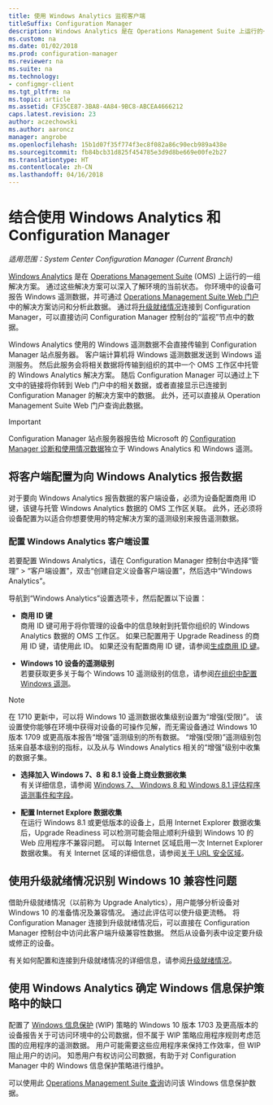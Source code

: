 ```yaml
---
title: 使用 Windows Analytics 监视客户端
titleSuffix: Configuration Manager
description: Windows Analytics 是在 Operations Management Suite 上运行的一组解决方案，借助这些解决方案，可以利用环境中的设备报告的 Windows 遥测数据获取关于环境当前状态的宝贵见解。
ms.custom: na
ms.date: 01/02/2018
ms.prod: configuration-manager
ms.reviewer: na
ms.suite: na
ms.technology:
- configmgr-client
ms.tgt_pltfrm: na
ms.topic: article
ms.assetid: CF35CE87-3BA8-4A84-9BC8-ABCEA4666212
caps.latest.revision: 23
author: aczechowski
ms.author: aaroncz
manager: angrobe
ms.openlocfilehash: 15b1d07f35f774f3ec8f082a86c90ecb989a438e
ms.sourcegitcommit: fb84bcb31d825f454785e3d9d8be669e00fe2b27
ms.translationtype: HT
ms.contentlocale: zh-CN
ms.lasthandoff: 04/16/2018
---
```

# <a name="use-windows-analytics-with-configuration-manager"></a>结合使用 Windows Analytics 和 Configuration Manager

*适用范围：System Center Configuration Manager (Current Branch)*

[Windows Analytics](https://www.microsoft.com/WindowsForBusiness/windows-analytics) 是在 [Operations Management Suite](/azure/operations-management-suite/operations-management-suite-overview) (OMS) 上运行的一组解决方案。 通过这些解决方案可以深入了解环境的当前状态。 你环境中的设备可报告 Windows 遥测数据，并可通过 [Operations Management Suite Web 门户](https://mms.microsoft.com)中的解决方案访问和分析此数据。 通过将[升级就绪情况](/sccm/core/clients/manage/upgrade/upgrade-analytics)连接到 Configuration Manager，可以直接访问 Configuration Manager 控制台的“监视”节点中的数据。

Windows Analytics 使用的 Windows 遥测数据不会直接传输到 Configuration Manager 站点服务器。 客户端计算机将 Windows 遥测数据发送到 Windows 遥测服务。 然后此服务会将相关数据将传输到组织的其中一个 OMS 工作区中托管的 Windows Analytics 解决方案。 随后 Configuration Manager 可以通过上下文中的链接将你转到 Web 门户中的相关数据，或者直接显示已连接到 Configuration Manager 的解决方案中的数据。 此外，还可以直接从 Operation Management Suite Web 门户查询此数据。

>[!Important]
>Configuration Manager 站点服务器报告给 Microsoft 的 [Configuration Manager 诊断和使用情况数据](../../plan-design/diagnostics/diagnostics-and-usage-data.md)独立于 Windows Analytics 和 Windows 遥测。

## <a name="configure-clients-to-report-data-to-windows-analytics"></a>将客户端配置为向 Windows Analytics 报告数据

对于要向 Windows Analytics 报告数据的客户端设备，必须为设备配置商用 ID 键，该键与托管 Windows Analytics 数据的 OMS 工作区关联。 此外，还必须将设备配置为以适合你想要使用的特定解决方案的遥测级别来报告遥测数据。 

### <a name="configure-windows-analytics-client-settings"></a>配置 Windows Analytics 客户端设置
若要配置 Windows Analytics，请在 Configuration Manager 控制台中选择“管理” > “客户端设置”，双击“创建自定义设备客户端设置”，然后选中“Windows Analytics”。  

导航到“Windows Analytics”设置选项卡，然后配置以下设置：
  -  **商用 ID 键**  
商用 ID 键可用于将你管理的设备中的信息映射到托管你组织的 Windows Analytics 数据的 OMS 工作区。 如果已配置用于 Upgrade Readiness 的商用 ID 键，请使用此 ID。 如果还没有配置商用 ID 键，请参阅[生成商用 ID 键]( https://technet.microsoft.com/itpro/windows/deploy/upgrade-readiness-get-started#generate-your-commercial-id-key)。

  -  **Windows 10 设备的遥测级别**   
若要获取更多关于每个 Windows 10 遥测级别的信息，请参阅[在组织中配置 Windows 遥测](https://technet.microsoft.com/itpro/windows/manage/configure-windows-telemetry-in-your-organization#telemetry-levels)。

   > [!Note]
   > 在 1710 更新中，可以将 Windows 10 遥测数据收集级别设置为“增强(受限)”。 该设置使你能够在环境中获得对设备的可操作见解，而无需设备通过 Windows 10 版本 1709 或更高版本报告“增强”遥测级别的所有数据。 “增强(受限)”遥测级别包括来自基本级别的指标，以及从与 Windows Analytics 相关的“增强”级别中收集的数据子集。


  -  **选择加入 Windows 7、8 和 8.1 设备上商业数据收集**   
有关详细信息，请参阅 [Windows 7、 Windows 8 和 Windows 8.1 评估程序遥测事件和字段](https://go.microsoft.com/fwlink/?LinkID=822965)。

  -  **配置 Internet Explore 数据收集**  
在运行 Windows 8.1 或更低版本的设备上，启用 Internet Explorer 数据收集后，Upgrade Readiness 可以检测可能会阻止顺利升级到 Windows 10 的 Web 应用程序不兼容问题。 可以每 Internet 区域启用一次 Internet Explorer 数据收集。 有关 Internet 区域的详细信息，请参阅[关于 URL 安全区域](https://msdn.microsoft.com/library/ms537183(v=vs.85).aspx)。

## <a name="use-upgrade-readiness-to-identify-windows-10-compatibility-issues"></a>使用升级就绪情况识别 Windows 10 兼容性问题

借助升级就绪情况（以前称为 Upgrade Analytics），用户能够分析设备对 Windows 10 的准备情况及兼容情况。 通过此评估可以使升级更流畅。 将 Configuration Manager 连接到升级就绪情况后，可以直接在 Configuration Manager 控制台中访问此客户端升级兼容性数据。 然后从设备列表中设定要升级或修正的设备。

有关如何配置和连接到升级就绪情况的详细信息，请参阅[升级就绪情况](../../clients/manage/upgrade/upgrade-analytics.md)。

## <a name="use-windows-analytics-to-identify-gaps-in-windows-information-protection-policies"></a>使用 Windows Analytics 确定 Windows 信息保护策略中的缺口

配置了 [Windows 信息保护](https://docs.microsoft.com/windows/threat-protection/windows-information-protection/protect-enterprise-data-using-wip) (WIP) 策略的 Windows 10 版本 1703 及更高版本的设备报告关于可访问环境中的公司数据，但不属于 WIP 策略应用程序规则考虑范围的应用程序的遥测数据。 用户可能需要这些应用程序来保持工作效率，但 WIP 阻止用户的访问。 知悉用户有权访问公司数据，有助于对 Configuration Manager 中的 Windows 信息保护策略进行维护。 

可以使用此 [Operations Management Suite 查询](https://go.microsoft.com/fwlink/?linkid=849952)访问该 Windows 信息保护数据。